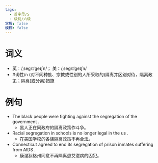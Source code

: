 ```yaml
---
tags:
  - 首字母/S
  - 级别/六级
掌握: false
模糊: false
---
```

# 词义
- 英：/ˌseɡrɪˈɡeɪʃn/； 美：/ˌseɡrɪˈɡeɪʃn/
- #词性/n  (对不同种族、宗教或性别的人所采取的)隔离并区别对待，隔离政策；隔离(或分离)措施
# 例句
- The black people were fighting against the segregation of the government .
	- 黑人正在同政府的隔离政策作斗争。
- Racial segregation in schools is no longer legal in the us .
	- 在美国学校的各族隔离政策不再合法。
- Connecticut agreed to end its segregation of prison inmates suffering from AIDS .
	- 康涅狄格州同意不再隔离患艾滋病的囚犯。

